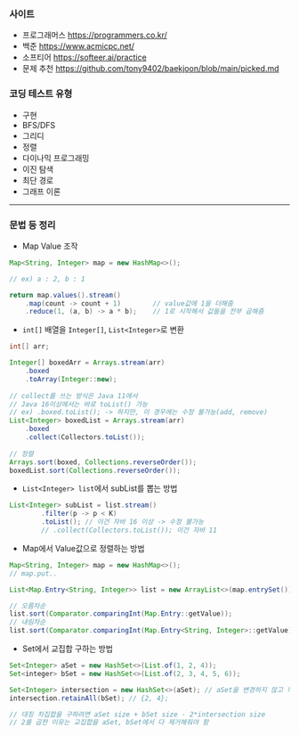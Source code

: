 ### 사이트

- 프로그래머스 https://programmers.co.kr/
- 백준 https://www.acmicpc.net/
- 소프티어 https://softeer.ai/practice
- 문제 추천 https://github.com/tony9402/baekjoon/blob/main/picked.md

### 코딩 테스트 유형

- 구현
- BFS/DFS
- 그리디
- 정렬
- 다이나믹 프로그래밍
- 이진 탐색
- 최단 경로
- 그래프 이론
---
### 문법 등 정리

- Map Value 조작
```java
Map<String, Integer> map = new HashMap<>();

// ex) a : 2, b : 1

return map.values().stream()
    .map(count -> count + 1)        // value값에 1을 더해줌
    .reduce(1, (a, b) -> a * b);    // 1로 시작해서 값들을 전부 곱해줌
```
- `int[]` 배열을 `Integer[]`, `List<Integer>`로 변환
```java
int[] arr;

Integer[] boxedArr = Arrays.stream(arr)
    .boxed
    .toArray(Integer::new);
    
// collect를 쓰는 방식은 Java 11에서
// Java 16이상에서는 바로 toList() 가능
// ex) .boxed.toList(); -> 하지만, 이 경우에는 수정 불가능(add, remove)
List<Integer> boxedList = Arrays.stream(arr)
    .boxed
    .collect(Collectors.toList());
    
// 정렬
Arrays.sort(boxed, Collections.reverseOrder());
boxedList.sort(Collections.reverseOrder());
```

- `List<Integer> list`에서 subList를 뽑는 방법
```java
List<Integer> subList = list.stream()
        .filter(p -> p < K)
        .toList(); // 이건 자바 16 이상 -> 수정 불가능
        // .collect(Collectors.toList()); 이건 자바 11
```

- Map에서 Value값으로 정렬하는 방법
```java
Map<String, Integer> map = new HashMap<>();
// map.put..

List<Map.Entry<String, Integer>> list = new ArrayList<>(map.entrySet());

// 오름차순
list.sort(Comparator.comparingInt(Map.Entry::getValue));
// 내림차순
list.sort(Comparator.comparingInt(Map.Entry<String, Integer>::getValue).reversed();
```
- Set에서 교집합 구하는 방법
```java
Set<Integer> aSet = new HashSet<>(List.of(1, 2, 4));
Set<integer> bSet = new HashSet<>(List.of(2, 3, 4, 5, 6));

Set<Integer> intersection = new HashSet<>(aSet); // aSet을 변경하지 않고 복사해서 사용
intersection.retainAll(bSet); // {2, 4};

// 대칭 차집합을 구하려면 aSet size + bSet size - 2*intersection size
// 2를 곱한 이유는 교집합을 aSet, bSet에서 다 제거해줘야 함
```
